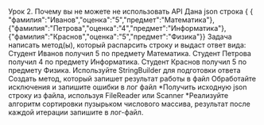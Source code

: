 Урок 2. Почему вы не можете не использовать API
Дана json строка { { "фамилия":"Иванов","оценка":"5","предмет":"Математика"},{"фамилия":"Петрова","оценка":"4","предмет":"Информатика"},{"фамилия":"Краснов","оценка":"5","предмет":"Физика"}} Задача написать метод(ы), который распарсить строку и выдаст ответ вида: Студент Иванов получил 5 по предмету Математика. Студент Петрова получил 4 по предмету Информатика. Студент Краснов получил 5 по предмету Физика. Используйте StringBuilder для подготовки ответа
Создать метод, который запишет результат работы в файл Обработайте исключения и запишите ошибки в лог файл
*Получить исходную json строку из файла, используя FileReader или Scanner
*Реализуйте алгоритм сортировки пузырьком числового массива, результат после каждой итерации запишите в лог-файл.
